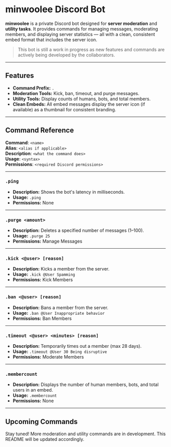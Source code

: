 # minwoolee Discord Bot

**minwoolee** is a private Discord bot designed for **server moderation** and **utility tasks**. It provides commands for managing messages, moderating members, and displaying server statistics — all with a clean, consistent embed format that includes the server icon.

> This bot is still a work in progress as new features and commands are actively being developed by the collaborators.

---

## Features

- **Command Prefix:** `.`  
- **Moderation Tools:** Kick, ban, timeout, and purge messages.
- **Utility Tools:** Display counts of humans, bots, and total members.
- **Clean Embeds:** All embed messages display the server icon (if available) as a thumbnail for consistent branding.

---

## Command Reference

**Command**: `<name>`  
**Alias**: `<alias if applicable>`  
**Description**: `<what the command does>`  
**Usage**: `<syntax>`  
**Permissions**: `<required Discord permissions>`

---

### `.ping`

- **Description:** Shows the bot's latency in milliseconds.  
- **Usage:** `.ping`  
- **Permissions:** None

---

### `.purge <amount>`

- **Description:** Deletes a specified number of messages (1–100).  
- **Usage:** `.purge 25`  
- **Permissions:** Manage Messages

---

### `.kick <@user> [reason]`

- **Description:** Kicks a member from the server.  
- **Usage:** `.kick @User Spamming`  
- **Permissions:** Kick Members

---

### `.ban <@user> [reason]`

- **Description:** Bans a member from the server.  
- **Usage:** `.ban @User Inappropriate behavior`  
- **Permissions:** Ban Members

---

### `.timeout <@user> <minutes> [reason]`

- **Description:** Temporarily times out a member (max 28 days).  
- **Usage:** `.timeout @User 30 Being disruptive`  
- **Permissions:** Moderate Members

---

### `.membercount`

- **Description:** Displays the number of human members, bots, and total users in an embed.  
- **Usage:** `.membercount`  
- **Permissions:** None

---

## Upcoming Commands

Stay tuned! More moderation and utility commands are in development. This README will be updated accordingly.


